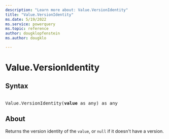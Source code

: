 ```yaml
---
description: "Learn more about: Value.VersionIdentity"
title: "Value.VersionIdentity"
ms.date: 5/19/2022
ms.service: powerquery
ms.topic: reference
author: dougklopfenstein
ms.author: dougklo

---
```

# Value.VersionIdentity

## Syntax

<pre> 
Value.VersionIdentity(<b>value</b> as any) as any
</pre>

## About

Returns the version identity of the `value`, or `null` if it doesn't have a version.

